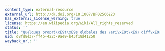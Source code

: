 ```yaml
---
content_type: external-resource
external_url: http://dx.doi.org/10.1007/BF02566923
has_external_license_warning: true
license: https://en.wikipedia.org/wiki/All_rights_reserved
status: ''
title: "Quelques propri\xE9t\xE9s globales des vari\xE9t\xE9s diff\xE9rentiables"
uid: d8fd8d37-ff4b-4225-9ae9-b43f18d41250
wayback_url: ''
---
```

